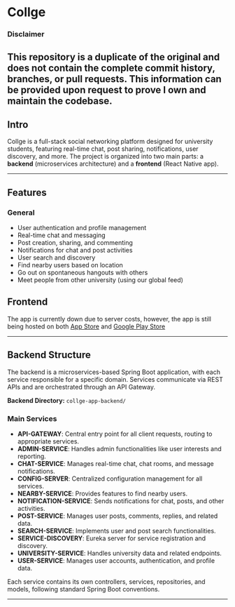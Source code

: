# Collge

### Disclaimer
This repository is a duplicate of the original and does not contain the complete commit history, branches, or pull requests. This information can be provided upon request to prove I own and maintain the codebase.
----

## Intro

Collge is a full-stack social networking platform designed for university students, featuring real-time chat, post sharing, notifications, user discovery, and more. The project is organized into two main parts: a **backend** (microservices architecture) and a **frontend** (React Native app).

---

## Features

### General
- User authentication and profile management
- Real-time chat and messaging
- Post creation, sharing, and commenting
- Notifications for chat and post activities
- User search and discovery
- Find nearby users based on location
- Go out on spontaneous hangouts with others
- Meet people from other university (using our global feed)

## Frontend

The app is currently down due to server costs, however, the app is still being hosted on both [App Store](https://apps.apple.com/gb/app/collge/id6739363142) and [Google Play Store](https://play.google.com/store/apps/details?id=com.collge.collgeio&pli=1)

---

## Backend Structure

The backend is a microservices-based Spring Boot application, with each service responsible for a specific domain. Services communicate via REST APIs and are orchestrated through an API Gateway.

**Backend Directory:** `collge-app-backend/`

### Main Services

- **API-GATEWAY**: Central entry point for all client requests, routing to appropriate services.
- **ADMIN-SERVICE**: Handles admin functionalities like user interests and reporting.
- **CHAT-SERVICE**: Manages real-time chat, chat rooms, and message notifications.
- **CONFIG-SERVER**: Centralized configuration management for all services.
- **NEARBY-SERVICE**: Provides features to find nearby users.
- **NOTIFICATION-SERVICE**: Sends notifications for chat, posts, and other activities.
- **POST-SERVICE**: Manages user posts, comments, replies, and related data.
- **SEARCH-SERVICE**: Implements user and post search functionalities.
- **SERVICE-DISCOVERY**: Eureka server for service registration and discovery.
- **UNIVERSITY-SERVICE**: Handles university data and related endpoints.
- **USER-SERVICE**: Manages user accounts, authentication, and profile data.

Each service contains its own controllers, services, repositories, and models, following standard Spring Boot conventions.

---
